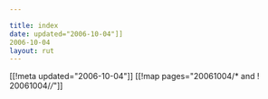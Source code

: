 ```yaml
---

title: index
date: updated="2006-10-04"]]
2006-10-04
layout: rut
---
```


[[!meta updated="2006-10-04"]]
[[!map pages="20061004/* and ! 20061004/*/*"]]
